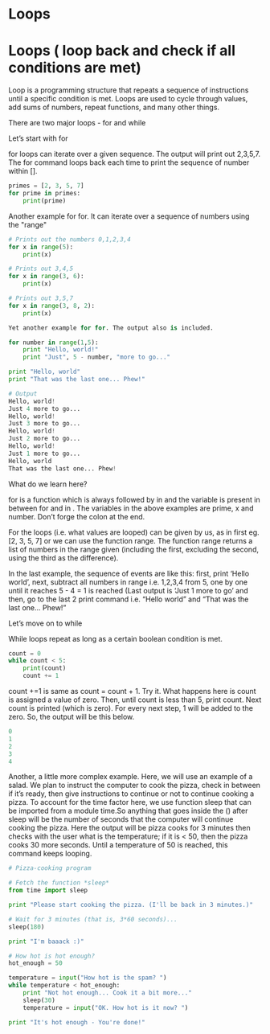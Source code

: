 # Loops

# Loops ( loop back and check if all conditions are met)

Loop is a programming structure that repeats a sequence of instructions until a specific condition is met. Loops are used to cycle through values, add sums of numbers, repeat functions, and many other things.

There are two major loops - for and while

Let’s start with for

for loops can iterate over a given sequence. The output will print out 2,3,5,7. The for command loops back each time to print the sequence of number within [].

```python
primes = [2, 3, 5, 7]
for prime in primes:
    print(prime)
```

Another example for for. It can iterate over a sequence of numbers using the "range"

```python
# Prints out the numbers 0,1,2,3,4
for x in range(5):
    print(x)

# Prints out 3,4,5
for x in range(3, 6):
    print(x)

# Prints out 3,5,7
for x in range(3, 8, 2):
    print(x)

Yet another example for for. The output also is included.

for number in range(1,5):
    print "Hello, world!"
    print "Just", 5 - number, "more to go..."

print "Hello, world"
print "That was the last one... Phew!"

# Output
Hello, world!
Just 4 more to go...
Hello, world!
Just 3 more to go...
Hello, world!
Just 2 more to go...
Hello, world!
Just 1 more to go...
Hello, world
That was the last one... Phew!
```

What do we learn here?

for  is a function which is always followed by  in  and the variable is present in between for and in . The variables in the above examples are prime, x and number. Don’t forge the colon at the end.

For the loops (i.e. what values are looped) can be given by us, as in first eg. [2, 3, 5, 7] or we can use the function range. The function range returns a list of numbers in the range given (including the first, excluding the second, using the third as the difference).

In the last example, the sequence of events are like this: first,  print  ‘Hello world’, next, subtract all numbers in range i.e. 1,2,3,4 from 5, one by one until it reaches 5 - 4 = 1 is reached (Last output is ‘Just 1 more to go’ and then, go to the last 2 print command i.e. “Hello world” and “That was the last one… Phew!”

Let’s move on to while

While loops repeat as long as a certain boolean condition is met.

```python
count = 0
while count < 5:
    print(count)
    count += 1 
```

count +=1 is same as count = count + 1. Try it. What happens here is count is assigned a value of zero. Then, until count is less than 5, print count. Next count is printed (which is zero). For every next step, 1 will be added to the zero. So, the output will be this below.

```python
0
1
2
3
4
```

Another, a little more complex example. Here, we will use an example of a salad. We plan to instruct the computer to cook the pizza, check in between if it’s ready, then give instructions to continue or not to continue cooking a pizza. To account for the time factor here, we use function sleep that can be imported from a module time.So anything that goes inside the () after sleep  will be the number of seconds that the computer will continue cooking the pizza. Here the output will be pizza cooks for 3 minutes then checks with the user what is the temperature; if it is < 50, then the pizza cooks 30 more seconds. Until a temperature of 50 is reached, this command keeps looping.

```python
# Pizza-cooking program

# Fetch the function *sleep*
from time import sleep

print "Please start cooking the pizza. (I'll be back in 3 minutes.)"

# Wait for 3 minutes (that is, 3*60 seconds)...
sleep(180)

print "I'm baaack :)"

# How hot is hot enough?
hot_enough = 50

temperature = input("How hot is the spam? ")
while temperature < hot_enough:
    print "Not hot enough... Cook it a bit more..."
    sleep(30)
    temperature = input("OK. How hot is it now? ")

print "It's hot enough - You're done!"
```


